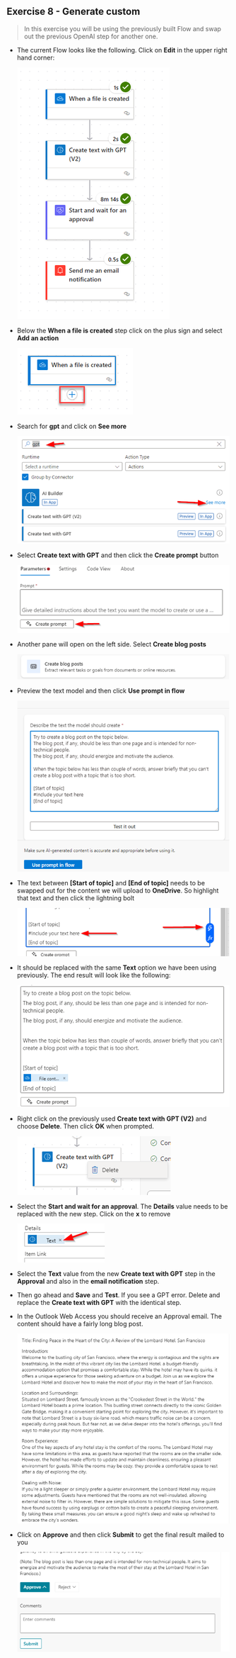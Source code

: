 ## Exercise 8 - Generate custom 
> In this exercise you will be using the previously built Flow and swap out the previous OpenAI step for another one.

- The current Flow looks like the following. Click on **Edit** in the upper right hand corner:

    ![](images/gpt3.png)
    
- Below the **When a file is created** step click on the plus sign and select **Add an action**

    ![](images/addaction.png)

- Search for **gpt** and click on **See more**

    ![](images/gptseemore.png)
    
- Select **Create text with GPT** and then click the **Create prompt** button

    ![](images/createprompt.png)
    
- Another pane will open on the left side. Select **Create blog posts**

    ![](images/blogs1.png)
    
- Preview the text model and then click **Use prompt in flow**

    ![](images/useprompt.png)
    
- The text between **[Start of topic]** and **[End of topic]** needs to be swapped out for the content we will upload to **OneDrive**. So highlight that text and then click the lightning bolt

    ![](images/createblog.png)
    
- It should be replaced with the same **Text** option we have been using previously. The end result will look like the following:

    ![](images/dynamicblog.png)

- Right click on the previously  used **Create text with GPT (V2)** and choose **Delete**. Then click **OK** when prompted.

    ![](images/delete.png)

- Select the **Start and wait for an approval**. The **Details** value needs to be replaced with the new step. Click on the **x** to remove

    ![](images/remove.png)
    
- Select the **Text** value from the new **Create text with GPT** step in the **Approval** and also in the **email notification** step.

- Then go ahead and **Save** and **Test**. If you see a GPT error. Delete and replace the **Create text with GPT** with the identical step.

- In the Outlook Web Access you should receive an Approval email. The content should have a fairly long blog post.

    ![](images/blogsample.png)
    
- Click on **Approve** and then click **Submit** to get the final result mailed to you

    ![](images/approve1.png)